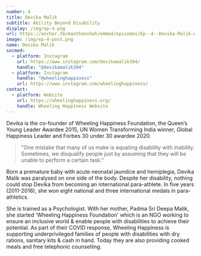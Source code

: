 ```yaml
---
number: 4
title: Devika Malik
subtitle: Ability Beyond Disability
display: /img/ep-4.png
url: https://anchor.fm/manthanshah/embed/episodes/Ep--4--Devika-Malik-Ability-Beyond-Disability-eg0ne2/a-a2ipe7p
image: /img/ep-4-post.png
name: Devika Malik
socmed:
  - platform: Instagram
    url: https://www.instagram.com/devikamalik394/
    handle: "@devikamalik394"
  - platform: Instagram
    handle: "@wheelinghappiness"
    url: https://www.instagram.com/wheelinghappiness/
contact:
  - platform: Website
    url: https://wheelinghappiness.org/
    handle: Wheeling Happiness Website
---
```

Devika is the co-founder of Wheeling Happiness Foundation, the Queen’s Young Leader Awardee 2015, UN Women Transforming India winner, Global Happiness Leader and Forbes 30 under 30 awardee 2020.

> "One mistake that many of us make is equating disability with inability. Sometimes, we disqualify people just by assuming that they will be unable to perform a certain task."

Born a premature baby with acute neonatal jaundice and hemiplegia, Devika Malik was paralysed on one side of the body. Despite her disability, nothing could stop Devika from becoming an international para-athlete. In five years (2011-2016), she won eight national and three international medals in para-athletics.

She is trained as a Psychologist. With her mother, Padma Sri Deepa Malik, she started 'Wheeling Happiness Foundation' which is an NGO working to ensure an inclusive world & enable people with disabilities to achieve their potential. As part of their COVID response, Wheeling Happiness is supporting underprivileged families of people with disabilities with dry rations, sanitary kits & cash in hand. Today they are also providing cooked meals and free telephonic counselling.